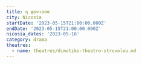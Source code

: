```yaml
---
title: η φονισσα
city: Nicosia
startDate: '2023-05-15T21:00:00.000Z'
endDate: '2023-05-15T21:00:00.000Z'
nicosia_dates: '2023-05-16'
category: drama
theatres:
  - name: theatres/dimotiko-theatro-strovolou.md
---
```



